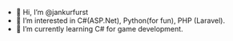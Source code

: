 - 👋 Hi, I’m @jankurfurst
- 👀 I’m interested in C#(ASP.Net), Python(for fun), PHP (Laravel).
- 🌱 I’m currently learning C# for game development.

<!---
jankurfurst/jankurfurst is a ✨ special ✨ repository because its `README.md` (this file) appears on your GitHub profile.
You can click the Preview link to take a look at your changes.
--->
